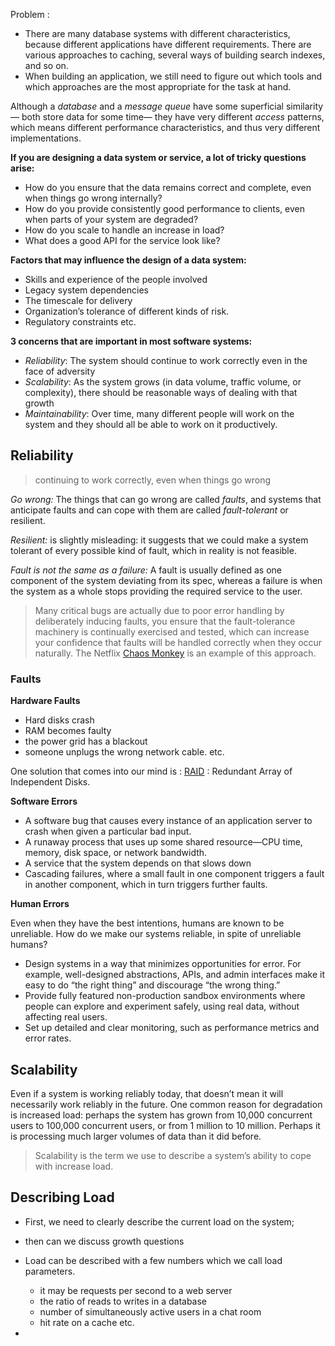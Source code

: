 Problem : 

- There are many database systems with different characteristics, because different applications have different requirements. There are various approaches to caching, several ways of building search indexes, and so on.
- When building an application, we still need to figure out which tools and which approaches are the most appropriate for the task at hand.

Although a *database* and a *message queue* have some superficial similarity— both store data for some time— they have very different *access* patterns, which means different performance characteristics, and thus very different implementations.

**If you are designing a data system or service, a lot of tricky questions arise:**

- How do you ensure that the data remains correct and complete, even when things go wrong internally?
- How do you provide consistently good performance to clients, even when parts of your system are degraded?
- How do you scale to handle an increase in load?
- What does a good API for the service look like?


**Factors that may influence the design of a data system:**

- Skills and experience of the people involved
- Legacy system dependencies
- The timescale for delivery
- Organization’s tolerance of different kinds of risk. 
- Regulatory constraints etc.

**3 concerns that are important in most software systems:**

- *Reliability*: The system should continue to work correctly even in the face of adversity
- *Scalability*: As the system grows (in data volume, traffic volume, or complexity), there should be reasonable ways of dealing with that growth
- *Maintainability*: Over time, many different people will work on the system and they should all be able to work on it productively.

## Reliability

> continuing to work correctly, even when things go wrong

*Go wrong:* The things that can go wrong are called *faults*, and systems that anticipate faults and can cope with them are called *fault-tolerant* or resilient.

*Resilient:* is slightly misleading: it suggests that we could make a system tolerant of every possible kind of fault, which in reality is not feasible.

*Fault is not the same as a failure:* A fault is usually defined as one component of the system deviating from its spec, whereas a failure is when the system as a whole stops providing the required service to the user.

> Many critical bugs are actually due to poor error handling by deliberately inducing faults, you ensure that the fault-tolerance
machinery is continually exercised and tested, which can increase your confidence that faults will be handled correctly when they occur naturally. The Netflix [Chaos Monkey](https://netflix.github.io/chaosmonkey/) is an example of this approach.

### Faults

**Hardware Faults**

- Hard disks crash
- RAM becomes faulty 
- the power grid has a blackout
- someone unplugs the wrong network cable. etc.


One solution that comes into our mind is : [RAID](https://en.wikipedia.org/wiki/Standard_RAID_levels) : Redundant Array of Independent Disks.


**Software Errors**

- A software bug that causes every instance of an application server to crash when given a particular bad input.
- A runaway process that uses up some shared resource—CPU time, memory, disk space, or network bandwidth.
- A service that the system depends on that slows down
- Cascading failures, where a small fault in one component triggers a fault in another component, which in turn triggers further faults.

**Human Errors**

Even when they have the best intentions, humans are known to be unreliable. How do we make our systems reliable, in spite of unreliable humans?

- Design systems in a way that minimizes opportunities for error. For example, well-designed abstractions, APIs, and admin interfaces make it easy to do “the right thing” and discourage “the wrong thing.”
- Provide fully featured non-production sandbox environments where people can explore and experiment safely, using
real data, without affecting real users.
- Set up detailed and clear monitoring, such as performance metrics and error rates.


## Scalability


Even if a system is working reliably today, that doesn’t mean it will necessarily work reliably in the future. One common reason for degradation is increased load: perhaps the system has grown from 10,000 concurrent users to 100,000 concurrent users, or
from 1 million to 10 million. Perhaps it is processing much larger volumes of data than it did before.

> Scalability is the term we use to describe a system’s ability to cope with increase load.

## Describing Load

- First, we need to clearly describe the current load on the system;
- then can we discuss growth questions

- Load can be described with a few numbers which we call load parameters.
  - it may be requests per second to a web server
  - the ratio of reads to writes in a database
  - number of simultaneously active users in a chat room
  - hit rate on a cache etc.
- 












